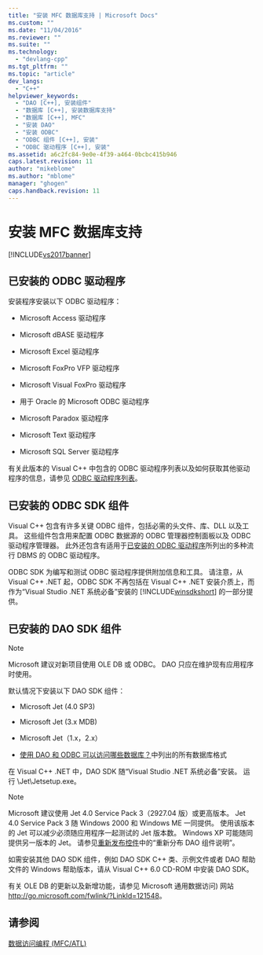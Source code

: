 ```yaml
---
title: "安装 MFC 数据库支持 | Microsoft Docs"
ms.custom: ""
ms.date: "11/04/2016"
ms.reviewer: ""
ms.suite: ""
ms.technology: 
  - "devlang-cpp"
ms.tgt_pltfrm: ""
ms.topic: "article"
dev_langs: 
  - "C++"
helpviewer_keywords: 
  - "DAO [C++], 安装组件"
  - "数据库 [C++], 安装数据库支持"
  - "数据库 [C++], MFC"
  - "安装 DAO"
  - "安装 ODBC"
  - "ODBC 组件 [C++], 安装"
  - "ODBC 驱动程序 [C++], 安装"
ms.assetid: a6c2fc84-9e0e-4f39-a464-0bcbc415b946
caps.latest.revision: 11
author: "mikeblome"
ms.author: "mblome"
manager: "ghogen"
caps.handback.revision: 11
---
```

# 安装 MFC 数据库支持
[!INCLUDE[vs2017banner](../assembler/inline/includes/vs2017banner.md)]

##  <a name="_core_odbc_drivers_installed"></a> 已安装的 ODBC 驱动程序  
 安装程序安装以下 ODBC 驱动程序：  
  
-   Microsoft Access 驱动程序  
  
-   Microsoft dBASE 驱动程序  
  
-   Microsoft Excel 驱动程序  
  
-   Microsoft FoxPro VFP 驱动程序  
  
-   Microsoft Visual FoxPro 驱动程序  
  
-   用于 Oracle 的 Microsoft ODBC 驱动程序  
  
-   Microsoft Paradox 驱动程序  
  
-   Microsoft Text 驱动程序  
  
-   Microsoft SQL Server 驱动程序  
  
 有关此版本的 Visual C\+\+ 中包含的 ODBC 驱动程序列表以及如何获取其他驱动程序的信息，请参见 [ODBC 驱动程序列表](../data/odbc/odbc-driver-list.md)。  
  
##  <a name="_core_odbc_sdk_components_installed"></a> 已安装的 ODBC SDK 组件  
 Visual C\+\+ 包含有许多关键 ODBC 组件，包括必需的头文件、库、DLL 以及工具。  这些组件包含用来配置 ODBC 数据源的 ODBC 管理器控制面板以及 ODBC 驱动程序管理器。  此外还包含有适用于[已安装的 ODBC 驱动程序](#_core_odbc_drivers_installed)所列出的多种流行 DBMS 的 ODBC 驱动程序。  
  
 ODBC SDK 为编写和测试 ODBC 驱动程序提供附加信息和工具。  请注意，从 Visual C\+\+ .NET 起，ODBC SDK 不再包括在 Visual C\+\+ .NET 安装介质上，而作为“Visual Studio .NET 系统必备”安装的 [!INCLUDE[winsdkshort](../atl/reference/includes/winsdkshort_md.md)] 的一部分提供。  
  
##  <a name="_core_dao_sdk_components_installed"></a> 已安装的 DAO SDK 组件  
  
> [!NOTE]
>  Microsoft 建议对新项目使用 OLE DB 或 ODBC。  DAO 只应在维护现有应用程序时使用。  
  
 默认情况下安装以下 DAO SDK 组件：  
  
-   Microsoft Jet \(4.0 SP3\)  
  
-   Microsoft Jet \(3.x MDB\)  
  
-   Microsoft Jet（1.x，2.x）  
  
-   [使用 DAO 和 ODBC 可以访问哪些数据库？](../data/what-data-sources-can-i-access-with-dao-and-odbc-q.md)中列出的所有数据库格式  
  
 在 Visual C\+\+ .NET 中，DAO SDK 随“Visual Studio .NET 系统必备”安装。  运行 \\Jet\\Jetsetup.exe。  
  
> [!NOTE]
>  Microsoft 建议使用 Jet 4.0 Service Pack 3（2927.04 版）或更高版本。  Jet 4.0 Service Pack 3 随 Windows 2000 和 Windows ME 一同提供。  使用该版本的 Jet 可以减少必须随应用程序一起测试的 Jet 版本数。  Windows XP 可能随同提供另一版本的 Jet。  请参见[重新发布控件](../data/ado-rdo/redistributing-controls.md)中的“重新分布 DAO 组件说明”。  
  
 如需安装其他 DAO SDK 组件，例如 DAO SDK C\+\+ 类、示例文件或者 DAO 帮助文件的 Windows 帮助版本，请从 Visual C\+\+ 6.0 CD\-ROM 中安装 DAO SDK。  
  
 有关 OLE DB 的更新以及新增功能，请参见 Microsoft 通用数据访问\) 网站 [http:\/\/go.microsoft.com\/fwlink\/?LinkId\=121548](http://go.microsoft.com/fwlink/?LinkId=121548)。  
  
## 请参阅  
 [数据访问编程 \(MFC\/ATL\)](../data/data-access-programming-mfc-atl.md)